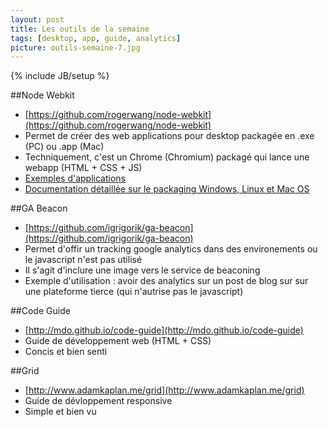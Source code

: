 ```yaml
---
layout: post
title: Les outils de la semaine
tags: [desktop, app, guide, analytics]
picture: outils-semaine-7.jpg
---
```

{% include JB/setup %}


##Node Webkit
- [https://github.com/rogerwang/node-webkit](https://github.com/rogerwang/node-webkit)
- Permet de créer des web applications pour desktop packagée en .exe (PC) ou .app (Mac)
- Techniquement, c'est un Chrome (Chromium) packagé qui lance une webapp (HTML + CSS + JS)
- [Exemples d'applications](https://github.com/zcbenz/nw-sample-apps)
- [Documentation détaillée sur le packaging Windows, Linux et Mac OS](https://github.com/rogerwang/node-webkit/wiki/How-to-package-and-distribute-your-apps)

##GA Beacon
- [https://github.com/igrigorik/ga-beacon](https://github.com/igrigorik/ga-beacon)
- Permet d'offir un tracking google analytics dans des environements ou le javascript n'est pas utilisé
- Il s'agit d'inclure une image vers le service de beaconing
- Exemple d'utilisation : avoir des analytics sur un post de blog sur sur une plateforme tierce (qui n'autrise pas le javascript)

##Code Guide
- [http://mdo.github.io/code-guide](http://mdo.github.io/code-guide)
- Guide de développement web (HTML + CSS)
- Concis et bien senti

##Grid
- [http://www.adamkaplan.me/grid](http://www.adamkaplan.me/grid)
- Guide de dévloppement responsive
- Simple et bien vu